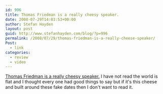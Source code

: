 ```yaml
---
id: 996
title: Thomas Friedman is a really cheesy speaker.
date: 2008-07-29T14:03:53+00:00
author: Stefan Hayden
layout: post
guid: http://www.stefanhayden.com/blog/?p=996
permalink: /2008/07/29/thomas-friedman-is-a-really-cheese-speaker/
Post:
  - link
categories:
  - review
  - video
---
```

<a href="http://www.youtube.com/watch?v=UcK3b9qlBfk">Thomas Friedman is a really cheesy speaker.</a> I have not read the world is flat and I thought every one had good things to say but if it's this cheese and built around these fake dates then I don't want to read it.